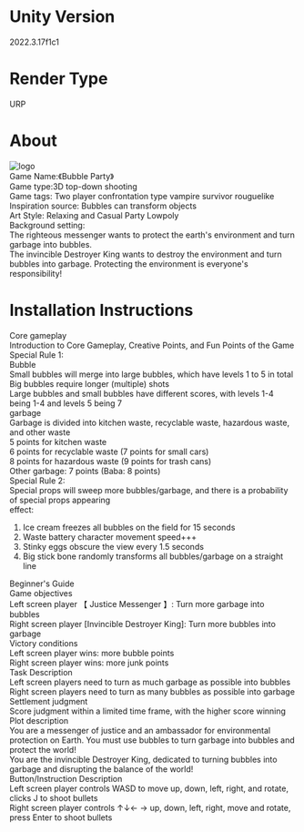 # Unity Version
2022.3.17f1c1
# Render Type
URP
# About

![logo](https://github.com/user-attachments/assets/23723518-44bf-40fb-8b72-b147ea9b6cdf)  
Game Name:《Bubble Party》  
Game type:3D top-down shooting  
Game tags: Two player confrontation type vampire survivor rouguelike  
Inspiration source: Bubbles can transform objects  
Art Style: Relaxing and Casual Party Lowpoly  
Background setting:  
The righteous messenger wants to protect the earth's environment and turn garbage into bubbles.  
The invincible Destroyer King wants to destroy the environment and turn bubbles into garbage. Protecting the environment is everyone's responsibility!  
# Installation Instructions
Core gameplay  
Introduction to Core Gameplay, Creative Points, and Fun Points of the Game  
Special Rule 1:  
Bubble  
Small bubbles will merge into large bubbles, which have levels 1 to 5 in total  
Big bubbles require longer (multiple) shots  
Large bubbles and small bubbles have different scores, with levels 1-4 being 1-4 and levels 5 being 7  
garbage  
Garbage is divided into kitchen waste, recyclable waste, hazardous waste, and other waste  
5 points for kitchen waste  
6 points for recyclable waste (7 points for small cars)  
8 points for hazardous waste (9 points for trash cans)  
Other garbage: 7 points (Baba: 8 points)  
Special Rule 2:  
Special props will sweep more bubbles/garbage, and there is a probability of special props appearing  
effect:  
1. Ice cream freezes all bubbles on the field for 15 seconds  
2. Waste battery character movement speed+++  
3. Stinky eggs obscure the view every 1.5 seconds  
4. Big stick bone randomly transforms all bubbles/garbage on a straight line  
  
Beginner's Guide  
Game objectives  
Left screen player 【 Justice Messenger 】: Turn more garbage into bubbles  
Right screen player [Invincible Destroyer King]: Turn more bubbles into garbage  
Victory conditions  
Left screen player wins: more bubble points  
Right screen player wins: more junk points  
Task Description  
Left screen players need to turn as much garbage as possible into bubbles  
Right screen players need to turn as many bubbles as possible into garbage  
Settlement judgment  
Score judgment within a limited time frame, with the higher score winning  
Plot description  
You are a messenger of justice and an ambassador for environmental protection on Earth. You must use bubbles to turn garbage into bubbles and protect the world!  
You are the invincible Destroyer King, dedicated to turning bubbles into garbage and disrupting the balance of the world!  
Button/Instruction Description  
Left screen player controls WASD to move up, down, left, right, and rotate, clicks J to shoot bullets  
Right screen player controls ↑↓← → up, down, left, right, move and rotate, press Enter to shoot bullets  
